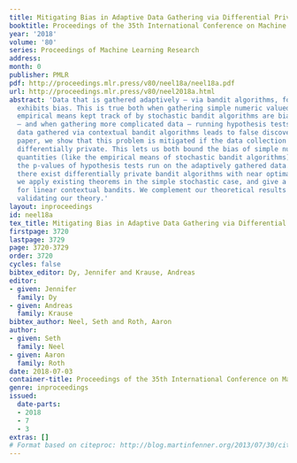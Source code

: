 ```yaml
---
title: Mitigating Bias in Adaptive Data Gathering via Differential Privacy
booktitle: Proceedings of the 35th International Conference on Machine Learning
year: '2018'
volume: '80'
series: Proceedings of Machine Learning Research
address: 
month: 0
publisher: PMLR
pdf: http://proceedings.mlr.press/v80/neel18a/neel18a.pdf
url: http://proceedings.mlr.press/v80/neel2018a.html
abstract: 'Data that is gathered adaptively — via bandit algorithms, for example —
  exhibits bias. This is true both when gathering simple numeric valued data — the
  empirical means kept track of by stochastic bandit algorithms are biased downwards
  — and when gathering more complicated data — running hypothesis tests on complex
  data gathered via contextual bandit algorithms leads to false discovery. In this
  paper, we show that this problem is mitigated if the data collection procedure is
  differentially private. This lets us both bound the bias of simple numeric valued
  quantities (like the empirical means of stochastic bandit algorithms), and correct
  the p-values of hypothesis tests run on the adaptively gathered data. Moreover,
  there exist differentially private bandit algorithms with near optimal regret bounds:
  we apply existing theorems in the simple stochastic case, and give a new analysis
  for linear contextual bandits. We complement our theoretical results with experiments
  validating our theory.'
layout: inproceedings
id: neel18a
tex_title: Mitigating Bias in Adaptive Data Gathering via Differential Privacy
firstpage: 3720
lastpage: 3729
page: 3720-3729
order: 3720
cycles: false
bibtex_editor: Dy, Jennifer and Krause, Andreas
editor:
- given: Jennifer
  family: Dy
- given: Andreas
  family: Krause
bibtex_author: Neel, Seth and Roth, Aaron
author:
- given: Seth
  family: Neel
- given: Aaron
  family: Roth
date: 2018-07-03
container-title: Proceedings of the 35th International Conference on Machine Learning
genre: inproceedings
issued:
  date-parts:
  - 2018
  - 7
  - 3
extras: []
# Format based on citeproc: http://blog.martinfenner.org/2013/07/30/citeproc-yaml-for-bibliographies/
---
```

